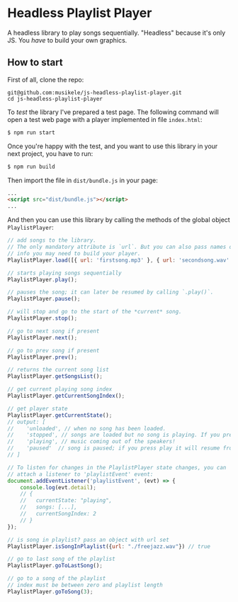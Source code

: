 # Headless Playlist Player

A headless library to play songs sequentially. "Headless" because it's only JS. You _have_ to build your own graphics.

## How to start

First of all, clone the repo:

```
git@github.com:musikele/js-headless-playlist-player.git
cd js-headless-playlist-player
```

To _test_ the library I've prepared a test page. The following command will open a test web page with a player implemented in file `index.html`:

```bash
$ npm run start
```

Once you're happy with the test, and you want to use this library in your next project, you have to run:

```bash
$ npm run build
```

Then import the file in `dist/bundle.js` in your page:

```html
...
<script src="dist/bundle.js"></script>
...
```

And then you can use this library by calling the methods of the global object `PlaylistPlayer`:

```javascript
// add songs to the library.
// The only mandatory attribute is `url`. But you can also pass names or other
// info you may need to build your player.
PlaylistPlayer.load([{ url: 'firstsong.mp3' }, { url: 'secondsong.wav' }]);

// starts playing songs sequentially
PlaylistPlayer.play();

// pauses the song; it can later be resumed by calling `.play()`.
PlaylistPlayer.pause();

// will stop and go to the start of the *current* song.
PlaylistPlayer.stop();

// go to next song if present
PlaylistPlayer.next();

// go to prev song if present
PlaylistPlayer.prev();

// returns the current song list
PlaylistPlayer.getSongsList();

// get current playing song index
PlaylistPlayer.getCurrentSongIndex();

// get player state
PlaylistPlayer.getCurrentState();
// output: [
//    'unloaded', // when no song has been loaded.
//    'stopped', // songs are loaded but no song is playing. If you press play song will start from start.
//    'playing', // music coming out of the speakers!
//    'paused'  // song is paused; if you press play it will resume from last paused location.
// ]

// To listen for changes in the PlaylistPlayer state changes, you can
// attach a listener to 'playlistEvent' event:
document.addEventListener('playlistEvent', (evt) => {
    console.log(evt.detail);
    // {
    //   currentState: "playing",
    //   songs: [...],
    //   currentSongIndex: 2
    // }
});

// is song in playlist? pass an object with url set 
PlaylistPlayer.isSongInPlaylist({url: "./freejazz.wav"}) // true

// go to last song of the playlist
PlaylistPlayer.goToLastSong();

// go to a song of the playlist
// index must be between zero and playlist length 
PlaylistPlayer.goToSong(3); 
```
